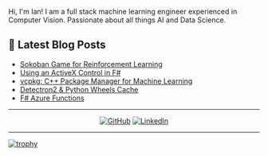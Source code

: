 Hi, I'm Ian! I am a full stack machine learning engineer experienced in Computer Vision. Passionate about all things AI and Data Science.

## 📕 Latest Blog Posts

<!-- BLOG-POST-LIST:START -->
- [Sokoban Game for Reinforcement Learning](https://medium.com/@ianormy/sokoban-game-for-reinforcement-learning-e558eab31262?source=rss-e47df72a1e13------2)
- [Using an ActiveX Control in F#](https://towardsdatascience.com/using-an-activex-control-in-f-722e4d6614a1?source=rss-e47df72a1e13------2)
- [vcpkg: C++ Package Manager for Machine Learning](https://towardsdatascience.com/vcpkg-c-package-manager-for-machine-learning-16c3b18c1ef2?source=rss-e47df72a1e13------2)
- [Detectron2 &amp; Python Wheels Cache](https://towardsdatascience.com/detectron2-python-wheels-cache-bfb94a0267ef?source=rss-e47df72a1e13------2)
- [F# Azure Functions](https://towardsdatascience.com/f-azure-functions-a5cce33dce58?source=rss-e47df72a1e13------2)
<!-- BLOG-POST-LIST:END -->


---

<p align="center">
	<a href="https://github.com/ianormy"><img src="https://img.shields.io/github/followers/ianormy.svg?label=GitHub&style=social" alt="GitHub"></a>
	<a href="https://www.linkedin.com/in/ianormy/"><img src="https://img.shields.io/badge/LinkedIn--_.svg?style=social&logo=linkedin" alt="LinkedIn"></a>
</p>

---

[![trophy](https://github-profile-trophy.vercel.app/?username=ianormy)](https://github.com/ryo-ma/github-profile-trophy)
